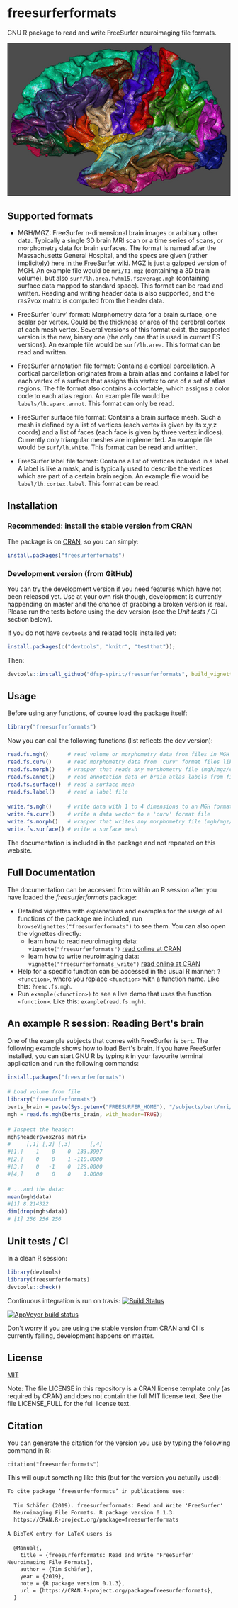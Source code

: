 # freesurferformats
GNU R package to read and write FreeSurfer neuroimaging file formats.

![Vis](./vignettes/rgl_brain_aparc.jpg?raw=true "aparc atlas visualization")

## Supported formats

* MGH/MGZ: FreeSurfer n-dimensional brain images or arbitrary other data. Typically a single 3D brain MRI scan or a time series of scans, or morphometry data for brain surfaces. The format is named after the Massachusetts General Hospital, and the specs are given (rather implicitely) [here in the FreeSurfer wiki](https://surfer.nmr.mgh.harvard.edu/fswiki/FsTutorial/MghFormat). MGZ is just a gzipped version of MGH. An example file would be `mri/T1.mgz` (containing a 3D brain volume), but also `surf/lh.area.fwhm15.fsaverage.mgh` (containing surface data mapped to standard space). This format can be read and written. Reading and writing header data is also supported, and the ras2vox matrix is computed from the header data.

* FreeSurfer 'curv' format: Morphometry data for a brain surface, one scalar per vertex. Could be the thickness or area of the cerebral cortex at each mesh vertex. Several versions of this format exist, the supported version is the new, binary one (the only one that is used in current FS versions). An example file would be `surf/lh.area`. This format can be read and written.

* FreeSurfer annotation file format: Contains a cortical parcellation. A cortical parcellation originates from a brain atlas and contains a label for each vertex of a surface that assigns this vertex to one of a set of atlas regions. The file format also contains a colortable, which assigns a color code to each atlas region. An example file would be `labels/lh.aparc.annot`. This format can only be read.

* FreeSurfer surface file format: Contains a brain surface mesh. Such a mesh is defined by a list of vertices (each vertex is given by its x,y,z coords) and a list of faces (each face is given by three vertex indices). Currently only triangular meshes are implemented. An example file would be `surf/lh.white`. This format can be read and written.

* FreeSurfer label file format: Contains a list of vertices included in a label. A label is like a mask, and is typically used to describe the vertices which are part of a certain brain region. An example file would be `label/lh.cortex.label`. This format can be read.


## Installation

### Recommended: install the stable version from CRAN

The package is on [CRAN](https://CRAN.R-project.org/package=freesurferformats), so you can simply:

```r
install.packages("freesurferformats")
```

### Development version (from GitHub)

You can try the development version if you need features which have not been released yet. Use at your own risk though, development is currently happending on master and the chance of grabbing a broken version is real. Please run the tests before using the dev version (see the *Unit tests / CI* section below).

If you do not have `devtools` and related tools installed yet:

```r
install.packages(c("devtools", "knitr", "testthat"));
```

Then:

```r
devtools::install_github("dfsp-spirit/freesurferformats", build_vignettes=TRUE)
```


## Usage

Before using any functions, of course load the package itself:

```r
library("freesurferformats")
```

Now you can call the following functions (list reflects the dev version):


```r
read.fs.mgh()      # read volume or morphometry data from files in MGH or MGZ format, e.g., `mri/brain.mgz` or `surf/lh.area.fwhm10.fsaverage.mgh`.
read.fs.curv()     # read morphometry data from 'curv' format files like `surf/lh.area`
read.fs.morph()    # wrapper that reads any morphometry file (mgh/mgz/curv). The format is derived from the file extension.
read.fs.annot()    # read annotation data or brain atlas labels from files like `label/lh.aparc.annot`
read.fs.surface()  # read a surface mesh
read.fs.label()    # read a label file

write.fs.mgh()     # write data with 1 to 4 dimensions to an MGH format file
write.fs.curv()    # write a data vector to a 'curv' format file
write.fs.morph()   # wrapper that writes any morphometry file (mgh/mgz/curv). The format is derived from the file extension.
write.fs.surface() # write a surface mesh
```

The documentation is included in the package and not repeated on this website.

## Full Documentation

The documentation can be accessed from within an R session after you have loaded the *freesurferformats* package:

* Detailed vignettes with explanations and examples for the usage of all functions of the package are included, run `browseVignettes("freesurferformats")` to see them. You can also open the vignettes directly:
  * learn how to read neuroimaging data: `vignette("freesurferformats")` [read online at CRAN](https://cran.r-project.org/web/packages/freesurferformats/vignettes/freesurferformats.html)
  * learn how to write neuroimaging data: `vignette("freesurferformats_write")` [read online at CRAN](https://cran.r-project.org/web/packages/freesurferformats/vignettes/freesurferformats_write.html) 
* Help for a specific function can be accessed in the usual R manner: `?<function>`, where you replace `<function>` with a function name. Like this: `?read.fs.mgh`.
* Run `example(<function>)` to see a live demo that uses the function `<function>`. Like this: `example(read.fs.mgh)`.


## An example R session: Reading Bert's brain

One of the example subjects that comes with FreeSurfer is `bert`. The following example shows how to load Bert's brain. If you have FreeSurfer installed, you can start GNU R by typing `R` in your favourite terminal application and run the following commands:

```r
install.packages("freesurferformats")

# Load volume from file
library("freesurferformats")
berts_brain = paste(Sys.getenv("FREESURFER_HOME"), "/subjects/bert/mri/brain.mgz", sep="")
mgh = read.fs.mgh(berts_brain, with_header=TRUE);

# Inspect the header:
mgh$header$vox2ras_matrix
#     [,1] [,2] [,3]      [,4]
#[1,]   -1    0    0  133.3997
#[2,]    0    0    1 -110.0000
#[3,]    0   -1    0  128.0000
#[4,]    0    0    0    1.0000

# ...and the data:
mean(mgh$data)
#[1] 8.214322
dim(drop(mgh$data))
# [1] 256 256 256
```



## Unit tests / CI


In a clean R session:

```r
library(devtools)
library(freesurferformats)
devtools::check()
```

Continuous integration is run on travis: [![Build Status](https://travis-ci.org/dfsp-spirit/freesurferformats.svg?branch=master)](https://travis-ci.org/dfsp-spirit/freesurferformats)

[![AppVeyor build status](https://ci.appveyor.com/api/projects/status/github/dfsp-spirit/freesurferformats?branch=master&svg=true)](https://ci.appveyor.com/project/dfsp-spirit/freesurferformats)

Don't worry if you are using the stable version from CRAN and CI is currently failing, development happens on master.


## License

[MIT](https://opensource.org/licenses/MIT)

Note: The file LICENSE in this repository is a CRAN license template only (as required by CRAN) and does not contain the full MIT  license text. See the file LICENSE_FULL for the full license text.


## Citation

You can generate the citation for the version you use by typing the following command in R:

```
citation("freesurferformats")
```

This will ouput something like this (but for the version you actually used):
```
To cite package ‘freesurferformats’ in publications use:

  Tim Schäfer (2019). freesurferformats: Read and Write 'FreeSurfer'
  Neuroimaging File Formats. R package version 0.1.3.
  https://CRAN.R-project.org/package=freesurferformats

A BibTeX entry for LaTeX users is

  @Manual{,
    title = {freesurferformats: Read and Write 'FreeSurfer' Neuroimaging File Formats},
    author = {Tim Schäfer},
    year = {2019},
    note = {R package version 0.1.3},
    url = {https://CRAN.R-project.org/package=freesurferformats},
  }
```
